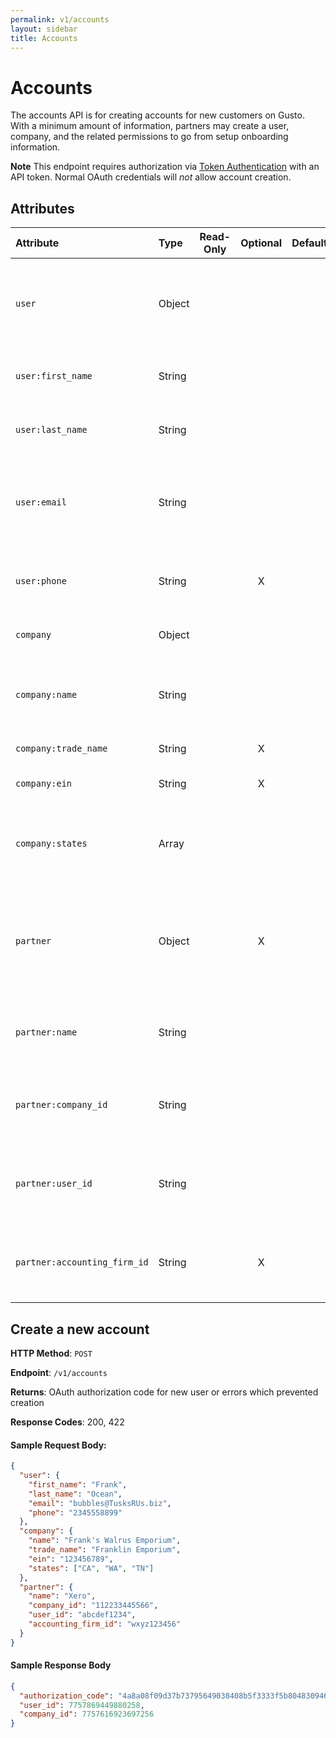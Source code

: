 ```yaml
---
permalink: v1/accounts
layout: sidebar
title: Accounts
---
```



# Accounts

The accounts API is for creating accounts for new customers on Gusto. With
a minimum amount of information, partners may create a user, company, and the
related permissions to go from setup onboarding information.

**Note** This endpoint requires authorization via [Token Authentication](/v1/examples/authentication#api-token-authentication) with an API token. Normal OAuth credentials will _not_ allow
account creation.

## Attributes

| Attribute                     | Type              | Read-Only | Optional | Default | Description
| :----------                   |:-------------     |:---------:|:--------:|:--------|:-------------
| `user`                        | Object            |           |          |         | Information for the primary payroll administrator for the new company
| `user:first_name`             | String            |           |          |         | First name of the primary payroll administrator
| `user:last_name`              | String            |           |          |         | Last name of the primary payroll administrator
| `user:email`                  | String            |           |          |         | Email address for primary payroll administrator. Will also be used as their login.
| `user:phone`                  | String            |           |        X |         | Phone number for primary payroll administrator.
| `company`                     | Object            |           |          |         | Information for the new company
| `company:name`                | String            |           |          |         | Company name. Must be at least two characters long.
| `company:trade_name`          | String            |           |        X |         | Company legal name.
| `company:ein`                 | String            |           |        X |         | Company's EIN (aka FEIN)
| `company:states`              | Array             |           |          |         | List of states (two letter abbreviations) in which the company operates.
| `partner`                     | Object            |           |        X |         | Partnership information. If this field is specified then `name`, `company_id`, and `user_id` must be present.
| `partner:name`                | String            |           |          |         | Name of your application as registered for Gusto API access
| `partner:company_id`          | String            |           |          |         | Company ID on your platform, for linking with equivalent Gusto entity
| `partner:user_id`             | String            |           |          |         | User ID on your platform, for linking with equivalent Gusto entity
| `partner:accounting_firm_id`  | String            |           |        X |         | ID of Accounting Firm that manages the company on your platform.

## Create a new account

**HTTP Method**: `POST`

**Endpoint**: `/v1/accounts`

**Returns**: OAuth authorization code for new user or errors which prevented
             creation

**Response Codes**: 200, 422

#### Sample Request Body:

```json
{
  "user": {
    "first_name": "Frank",
    "last_name": "Ocean",
    "email": "bubbles@TusksRUs.biz",
    "phone": "2345558899"
  },
  "company": {
    "name": "Frank's Walrus Emporium",
    "trade_name": "Franklin Emporium",
    "ein": "123456789",
    "states": ["CA", "WA", "TN"]
  },
  "partner": {
    "name": "Xero",
    "company_id": "112233445566",
    "user_id": "abcdef1234",
    "accounting_firm_id": "wxyz123456"
  }
}
```

#### Sample Response Body

```json
{
  "authorization_code": "4a8a08f09d37b73795649038408b5f3333f5b80483094659737b73d90f80a8a4",
  "user_id": 7757869449880258,
  "company_id": 7757616923697256
}
```
